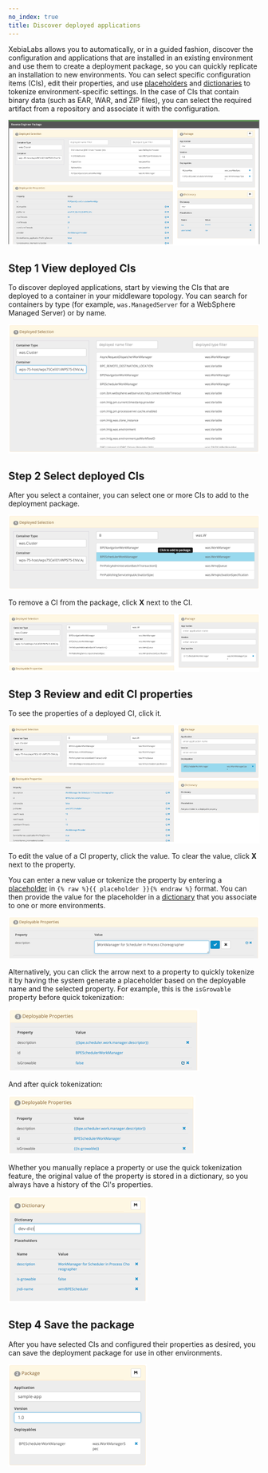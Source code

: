```yaml
---
no_index: true
title: Discover deployed applications
---
```


XebiaLabs allows you to automatically, or in a guided fashion, discover the configuration and applications that are installed in an existing environment and use them to create a deployment package, so you can quickly replicate an installation to new environments. You can select specific configuration items (CIs), edit their properties, and use [placeholders](/xl-deploy/how-to/using-placeholders-in-xl-deploy.html) and [dictionaries](/xl-deploy/how-to/create-a-dictionary.html) to tokenize environment-specific settings. In the case of CIs that contain binary data (such as EAR, WAR, and ZIP files), you can select the required artifact from a repository and associate it with the configuration.

![Discover application](images/reverse-engineer/reverse-engineer-02.png)

## Step 1 View deployed CIs

To discover deployed applications, start by viewing the CIs that are deployed to a container in your middleware topology. You can search for containers by type (for example, `was.ManagedServer` for a WebSphere Managed Server) or by name.

![Discover application](images/reverse-engineer/reverse-engineer-03.png)

## Step 2 Select deployed CIs

After you select a container, you can select one or more CIs to add to the deployment package.

![Discover application](images/reverse-engineer/reverse-engineer-04a.png)

To remove a CI from the package, click **X** next to the CI.

![Discover application](images/reverse-engineer/reverse-engineer-04b.png)

## Step 3 Review and edit CI properties

To see the properties of a deployed CI, click it.

![Discover application](images/reverse-engineer/reverse-engineer-04c.png)

To edit the value of a CI property, click the value. To clear the value, click **X** next to the property.

You can enter a new value or tokenize the property by entering a [placeholder](/xl-deploy/how-to/using-placeholders-in-xl-deploy.html) in `{% raw %}{{ placeholder }}{% endraw %}` format. You can then provide the value for the placeholder in a [dictionary](/xl-deploy/how-to/create-a-dictionary.html) that you associate to one or more environments.

![Discover application](images/reverse-engineer/reverse-engineer-05.png)

Alternatively, you can click the arrow next to a property to quickly tokenize it by having the system generate a placeholder based on the deployable name and the selected property. For example, this is the `isGrowable` property before quick tokenization:

![Discover application](images/reverse-engineer/reverse-engineer-06a.png)

And after quick tokenization:

![Discover application](images/reverse-engineer/reverse-engineer-06b.png)

Whether you manually replace a property or use the quick tokenization feature, the original value of the property is stored in a dictionary, so you always have a history of the CI's properties.

![Discover application](images/reverse-engineer/reverse-engineer-07.png)

## Step 4 Save the package

After you have selected CIs and configured their properties as desired, you can save the deployment package for use in other environments.

![Discover application](images/reverse-engineer/reverse-engineer-08.png)
